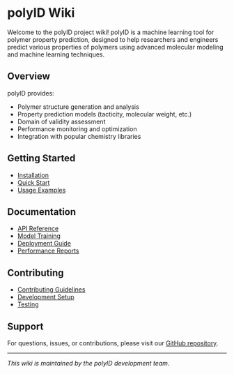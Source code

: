 # polyID Wiki

Welcome to the polyID project wiki! polyID is a machine learning tool for polymer property prediction, designed to help researchers and engineers predict various properties of polymers using advanced molecular modeling and machine learning techniques.

## Overview

polyID provides:
- Polymer structure generation and analysis
- Property prediction models (tacticity, molecular weight, etc.)
- Domain of validity assessment
- Performance monitoring and optimization
- Integration with popular chemistry libraries

## Getting Started

- [Installation](Installation.md)
- [Quick Start](Quick-Start.md)
- [Usage Examples](Usage-Examples.md)

## Documentation

- [API Reference](API-Reference.md)
- [Model Training](Model-Training.md)
- [Deployment Guide](../docs/deployment/DEPLOYMENT_GUIDE.md)
- [Performance Reports](../docs/reports/PERFORMANCE_OPTIMIZATION_REPORT.md)

## Contributing

- [Contributing Guidelines](Contributing.md)
- [Development Setup](Development-Setup.md)
- [Testing](Testing.md)

## Support

For questions, issues, or contributions, please visit our [GitHub repository](https://github.com/your-repo/polyID).

---

*This wiki is maintained by the polyID development team.*